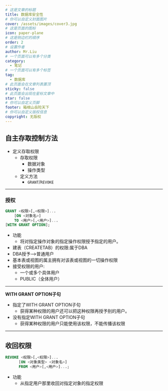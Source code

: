 ```yaml
---
# 这是文章的标题
title: 数据库安全性
# 你可以自定义封面图片
cover: /assets/images/cover3.jpg
# 这是页面的图标
icon: paper-plane
# 这是侧边栏的顺序
order: 2
# 设置作者
author: Mr.Liu
# 一个页面可以有多个分类
category:
  - 笔记
# 一个页面可以有多个标签
tag:
  - 数据库
# 此页面会在文章列表置顶
sticky: false
# 此页面会出现在星标文章中
star: false
# 你可以自定义页脚
footer: 箱根山岳险天下
# 你可以自定义版权信息
copyright: 无版权
---
```


## 自主存取控制方法

- 定义存取权限
	- 存取权限
		- 数据对象
		- 操作类型
	- 定义方法
		- `GRANT`/`REVOKE`

---

### 授权

```sql
GRANT <权限>[,<权限>]...
	[ON <对象名>]
	TO <用户>[,<用户>]...
[WITH GRANT OPTION];
```

- 功能
	- 将对指定操作对象的指定操作权限授予指定的用户。
- 建表（CREATETAB）的权限:属于DBA
- DBA授予-->普通用户
- 基本表或视图的属主拥有对该表或视图的一切操作权限
- 接受权限的用户:
	- 一个或多个具体用户
	- PUBLIC（全体用户）

---

**WITH GRANT OPTION子句**

- 指定了WITH GRANT OPTION子句
	- 获得某种权限的用户还可以把这种权限再授予别的用户。
- 没有指定WITH GRANT OPTION子句
	- 获得某种权限的用户只能使用该权限，不能传播该权限

---
## 收回权限

```sql
REVOKE <权限>[,<权限>]...
      [ON <对象类型> <对象名>]
      FROM <用户>[,<用户>]...;
```

- 功能
	- 从指定用户那里收回对指定对象的指定权限